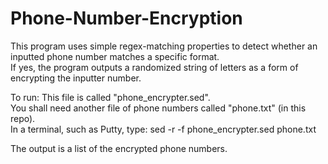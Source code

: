 # Phone-Number-Encryption

This program uses simple regex-matching properties to detect whether an inputted phone number matches a specific format. <br>
If yes, the program outputs a randomized string of letters as a form of encrypting the inputter number.

To run: This file is called "phone_encrypter.sed". <br>
You shall need another file of phone numbers called "phone.txt" (in this repo). <br>
In a terminal, such as Putty, type: sed -r -f phone_encrypter.sed phone.txt 

The output is a list of the encrypted phone numbers.
